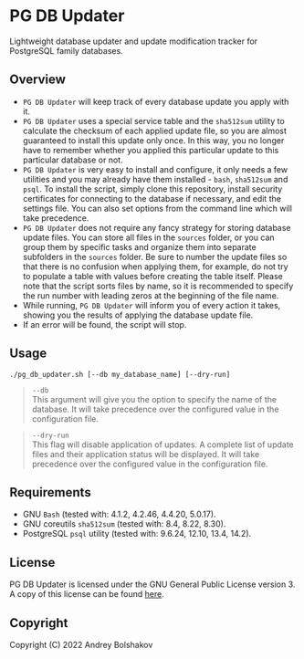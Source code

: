 # PG DB Updater
Lightweight database updater and update modification tracker for PostgreSQL family databases.

## Overview
* `PG DB Updater` will keep track of every database update you apply with it.
* `PG DB Updater` uses a special service table and the `sha512sum` utility to calculate the checksum of each applied update file, so you are almost guaranteed to install this update only once. In this way, you no longer have to remember whether you applied this particular update to this particular database or not.
* `PG DB Updater` is very easy to install and configure, it only needs a few utilities and you may already have them installed - `bash`, `sha512sum` and `psql`. To install the script, simply clone this repository, install security certificates for connecting to the database if necessary, and edit the settings file. You can also set options from the command line which will take precedence.
* `PG DB Updater` does not require any fancy strategy for storing database update files. You can store all files in the `sources` folder, or you can group them by specific tasks and organize them into separate subfolders in the `sources` folder. Be sure to number the update files so that there is no confusion when applying them, for example, do not try to populate a table with values before creating the table itself. Please note that the script sorts files by name, so it is recommended to specify the run number with leading zeros at the beginning of the file name.
* While running, `PG DB Updater` will inform you of every action it takes, showing you the results of applying the database update file.
* If an error will be found, the script will stop.

## Usage
```
./pg_db_updater.sh [--db my_database_name] [--dry-run]
```
>`--db`<br />
>This argument will give you the option to specify the name of the database. It will take precedence over the configured value in the configuration file.

>`--dry-run`<br />
>This flag will disable application of updates. A complete list of update files and their application status will be displayed. It will take precedence over the configured value in the configuration file.

## Requirements
* GNU `Bash` (tested with: 4.1.2, 4.2.46, 4.4.20, 5.0.17).
* GNU coreutils `sha512sum` (tested with: 8.4, 8.22, 8.30).
* PostgreSQL `psql` utility (tested with: 9.6.24, 12.10, 13.4, 14.2).

## License
PG DB Updater is licensed under the GNU General Public License version 3. A copy of this license can be found [here](https://github.com/ab2k/pg-db-updater/blob/main/LICENSE).

## Copyright
Copyright (C) 2022 Andrey Bolshakov
